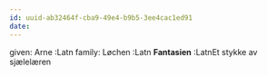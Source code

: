 ```yaml
---
id: uuid-ab32464f-cba9-49e4-b9b5-3ee4cac1ed91
date: 
---
```


given: Arne :Latn
family: Løchen :Latn
**Fantasien** :LatnEt stykke av sjælelæren